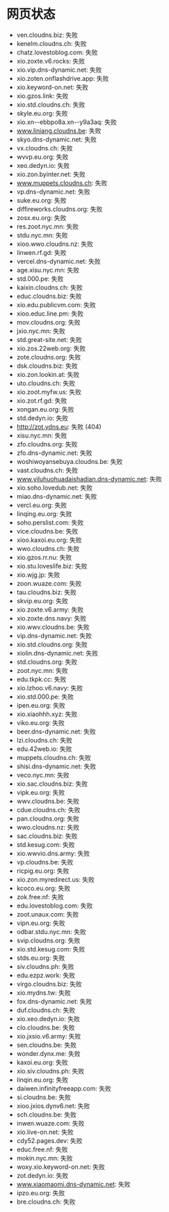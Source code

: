 # 网页状态
- ven.cloudns.biz: 失败
- kenelm.cloudns.ch: 失败
- chatz.lovestoblog.com: 失败
- xio.zoxte.v6.rocks: 失败
- xio.vip.dns-dynamic.net: 失败
- xio.zoten.onflashdrive.app: 失败
- xio.keyword-on.net: 失败
- xio.gzos.link: 失败
- xio.std.cloudns.ch: 失败
- skyle.eu.org: 失败
- xio.xn--ebbpo8a.xn--y9a3aq: 失败
- www.liniang.cloudns.be: 失败
- skyo.dns-dynamic.net: 失败
- vx.cloudns.ch: 失败
- wvvp.eu.org: 失败
- xeo.dedyn.io: 失败
- xio.zon.byinter.net: 失败
- www.muppets.cloudns.ch: 失败
- vp.dns-dynamic.net: 失败
- suke.eu.org: 失败
- diffireworks.cloudns.org: 失败
- zosx.eu.org: 失败
- res.zoot.nyc.mn: 失败
- stdu.nyc.mn: 失败
- xioo.wwo.cloudns.nz: 失败
- linwen.rf.gd: 失败
- vercel.dns-dynamic.net: 失败
- age.xisu.nyc.mn: 失败
- std.000.pe: 失败
- kaixin.cloudns.ch: 失败
- educ.cloudns.biz: 失败
- xio.edu.publicvm.com: 失败
- xioo.educ.line.pm: 失败
- mov.cloudns.org: 失败
- jxio.nyc.mn: 失败
- std.great-site.net: 失败
- xio.zos.22web.org: 失败
- zote.cloudns.org: 失败
- dsk.cloudns.biz: 失败
- xio.zon.lookin.at: 失败
- uto.cloudns.ch: 失败
- xio.zoot.myfw.us: 失败
- xio.zot.rf.gd: 失败
- xongan.eu.org: 失败
- std.dedyn.io: 失败
- http://zot.ydns.eu: 失败 (404)
- xisu.nyc.mn: 失败
- zfo.cloudns.org: 失败
- zfo.dns-dynamic.net: 失败
- woshiwoyansebuya.cloudns.be: 失败
- vast.cloudns.ch: 失败
- www.yiluhuohuadaishadian.dns-dynamic.net: 失败
- xio.soho.lovedub.net: 失败
- miao.dns-dynamic.net: 失败
- vercl.eu.org: 失败
- linqing.eu.org: 失败
- soho.perslist.com: 失败
- vice.cloudns.be: 失败
- xioo.kaxoi.eu.org: 失败
- wwo.cloudns.ch: 失败
- xio.gzos.rr.nu: 失败
- xio.stu.loveslife.biz: 失败
- xio.wjg.jp: 失败
- zoon.wuaze.com: 失败
- tau.cloudns.biz: 失败
- skvip.eu.org: 失败
- xio.zoxte.v6.army: 失败
- xio.zoxte.dns.navy: 失败
- xio.wwv.cloudns.be: 失败
- vip.dns-dynamic.net: 失败
- xio.std.cloudns.org: 失败
- xiolin.dns-dynamic.net: 失败
- std.cloudns.org: 失败
- zoot.nyc.mn: 失败
- edu.tkpk.cc: 失败
- xio.lzhoo.v6.navy: 失败
- xio.std.000.pe: 失败
- ipen.eu.org: 失败
- xio.xiaohhh.xyz: 失败
- viko.eu.org: 失败
- beer.dns-dynamic.net: 失败
- lzi.cloudns.ch: 失败
- edu.42web.io: 失败
- muppets.cloudns.ch: 失败
- shisi.dns-dynamic.net: 失败
- veco.nyc.mn: 失败
- xio.sac.cloudns.biz: 失败
- vipk.eu.org: 失败
- wwv.cloudns.be: 失败
- cdue.cloudns.ch: 失败
- pan.cloudns.org: 失败
- wwo.cloudns.nz: 失败
- sac.cloudns.biz: 失败
- std.kesug.com: 失败
- xio.wwvio.dns.army: 失败
- vp.cloudns.be: 失败
- ricpig.eu.org: 失败
- xio.zon.myredirect.us: 失败
- kcoco.eu.org: 失败
- zok.free.nf: 失败
- edu.lovestoblog.com: 失败
- zoot.unaux.com: 失败
- vipn.eu.org: 失败
- odbar.stdu.nyc.mn: 失败
- svip.cloudns.org: 失败
- xio.std.kesug.com: 失败
- stds.eu.org: 失败
- siv.cloudns.ph: 失败
- edu.ezpz.work: 失败
- virgo.cloudns.biz: 失败
- xio.mydns.tw: 失败
- fox.dns-dynamic.net: 失败
- duf.cloudns.ch: 失败
- xio.xeo.dedyn.io: 失败
- clo.cloudns.be: 失败
- xio.jxsio.v6.army: 失败
- sen.cloudns.be: 失败
- wonder.dynx.me: 失败
- kaxoi.eu.org: 失败
- xio.siv.cloudns.ph: 失败
- linqin.eu.org: 失败
- daiwen.infinityfreeapp.com: 失败
- si.cloudns.be: 失败
- xioo.jxios.dynv6.net: 失败
- sch.cloudns.be: 失败
- inwen.wuaze.com: 失败
- xio.live-on.net: 失败
- cdy52.pages.dev: 失败
- educ.free.nf: 失败
- mokin.nyc.mn: 失败
- woxy.xio.keyword-on.net: 失败
- zot.dedyn.io: 失败
- www.xiaomaomi.dns-dynamic.net: 失败
- ipzo.eu.org: 失败
- bre.cloudns.ch: 失败
